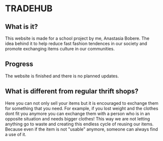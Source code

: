 # TRADEHUB

## What is it?

This website is made for a school project by me, Anastasia Bobere.
The idea behind it to help reduce fast fashion tendences in our society and promote exchanging items culture in our communities.

## Progress

The website is finished and there is no planned updates. 

## What is different from regular thrift shops?

Here you can not only sell your items but it is encouraged to exchange them for something that you need. For example, if you lost weight and the clothes dont fit you anymore you can exchange them with a person who is in an opposite situation and needs bigger clothes! This way we are not letting anything go to waste and creating this endless cycle of reusing our items. Because even if the item is not "usable" anymore, someone can always find a use of it.
